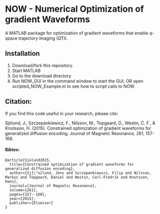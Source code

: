 # NOW - Numerical Optimization of gradient Waveforms
A MATLAB package for optimization of gradient waveforms that enable q-space trajectory imaging (QTI).

## Installation
1. Download/fork this repository.
2. Start MATLAB
3. Go to the download directory
4. Run NOW_GUI in the command window to start the GUI, OR open scripted_NOW_Example.m to see how to script calls to NOW.

## Citation:
If you find this code useful in your research, please cite:

Sjölund, J., Szczepankiewicz, F., Nilsson, M., Topgaard, D., Westin, C. F., & Knutsson, H. (2015). Constrained optimization of gradient waveforms for generalized diffusion encoding. Journal of Magnetic Resonance, 261, 157-168.

#### Bibtex:  
```
@article{Sjolund2015,   
  title={Constrained optimization of gradient waveforms for generalized diffusion encoding},    
  author={Sj{\"o}lund, Jens and Szczepankiewicz, Filip and Nilsson, Markus and Topgaard, Daniel and Westin, Carl-Fredrik and Knutsson, Hans},    
  journal={Journal of Magnetic Resonance},    
  volume={261},    
  pages={157--168},    
  year={2015},    
  publisher={Elsevier}    
}
```
